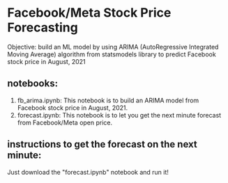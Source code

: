 # Facebook/Meta Stock Price Forecasting

Objective: build an ML model by using ARIMA (AutoRegressive Integrated Moving Average) algorithm from statsmodels library to predict Facebook stock price in August, 2021

## notebooks:

1. fb_arima.ipynb: This notebook is to build an ARIMA model from Facebook stock price in August, 2021.
2. forecast.ipynb: This notebook is to let you get the next minute forecast from Facebook/Meta open price.

## instructions to get the forecast on the next minute:

Just download the "forecast.ipynb" notebook and run it!